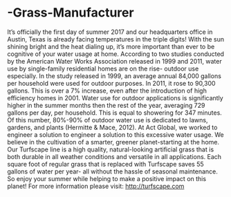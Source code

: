 # -Grass-Manufacturer
It’s officially the first day of summer 2017 and our headquarters office in Austin, Texas is already facing temperatures in the triple digits! With the sun shining bright and the heat dialing up, it’s more important than ever to be cognitive of your water usage at home.  According to two studies conducted by the American Water Works Association released in 1999 and 2011, water use by single-family residential homes are on the rise- outdoor use especially.  In the study released in 1999, an average annual 84,000 gallons per household were used for outdoor purposes.  In 2011, it rose to 90,300 gallons.  This is over a 7% increase, even after the introduction of high efficiency homes in 2001.  Water use for outdoor applications is significantly higher in the summer months then the rest of the year, averaging 729 gallons per day, per household.  This is equal to showering for 347 minutes.  Of this number, 80%-90% of outdoor water use is dedicated to lawns, gardens, and plants (Hermitte &amp; Mace, 2012).  At Act Global, we worked to engineer a solution to engineer a solution to this excessive water usage.  We believe in the cultivation of a smarter, greener planet-starting at the home.  Our Turfscape line is a high quality, natural-looking artificial grass that is both durable in all weather conditions and versatile in all applications.  Each square foot of regular grass that is replaced with Turfscape saves 55 gallons of water per year- all without the hassle of seasonal maintenance.  So enjoy your summer while helping to make a positive impact on this planet!  For more information please visit:  http://turfscape.com
